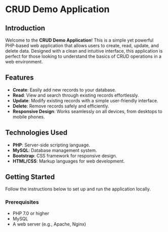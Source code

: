 # CRUD Demo Application

## Introduction

Welcome to the **CRUD Demo Application**! This is a simple yet powerful PHP-based web application that allows users to create, read, update, and delete data. Designed with a clean and intuitive interface, this application is perfect for those looking to understand the basics of CRUD operations in a web environment.

## Features

- **Create**: Easily add new records to your database.
- **Read**: View and search through existing records effortlessly.
- **Update**: Modify existing records with a simple user-friendly interface.
- **Delete**: Remove records safely and efficiently.
- **Responsive Design**: Works seamlessly on all devices, from desktops to mobile phones.

## Technologies Used

- **PHP**: Server-side scripting language.
- **MySQL**: Database management system.
- **Bootstrap**: CSS framework for responsive design.
- **HTML/CSS**: Markup languages for web development.

## Getting Started

Follow the instructions below to set up and run the application locally.

### Prerequisites

- PHP 7.0 or higher
- MySQL
- A web server (e.g., Apache, Nginx)
